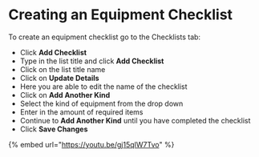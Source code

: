 # Creating an Equipment Checklist

To create an equipment checklist go to the Checklists tab:

* Click **Add Checklist**
* Type in the list title and click **Add Checklist**
* Click on the list title name
* Click on **Update Details**
* Here you are able to edit the name of the checklist
* Click on **Add Another Kind**
* Select the kind of equipment from the drop down
* Enter in the amount of required items
* Continue to **Add Another Kind** until you have completed the checklist
* Click **Save Changes**

{% embed url="https://youtu.be/gj15qIW7Tvo" %}
